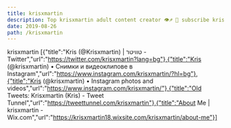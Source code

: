```yaml
---
title: krisxmartin
description: Top krisxmartin adult content creator 👁♐️ 👑 subscribe krisxmartin to my porn site below IG krisxmartin
date: 2019-08-26
path: /krisxmartin
---
```


krisxmartin
[{"title":"Kris (@Krisxmartin) | טוויטר - Twitter","url":"https://twitter.com/krisxmartin?lang=bg"},{"title":"Kris (@krisxmartin) • Снимки и видеоклипове в Instagram","url":"https://www.instagram.com/krisxmartin/?hl=bg"},{"title":"Kris (@krisxmartin) • Instagram photos and videos","url":"https://www.instagram.com/krisxmartin/"},{"title":"Old Tweets: Krisxmartin (Kris) - Tweet Tunnel","url":"https://tweettunnel.com/krisxmartin"},{"title":"About Me | krisxmartin - Wix.com","url":"https://krisxmartin18.wixsite.com/krisxmartin/about-me"}]


